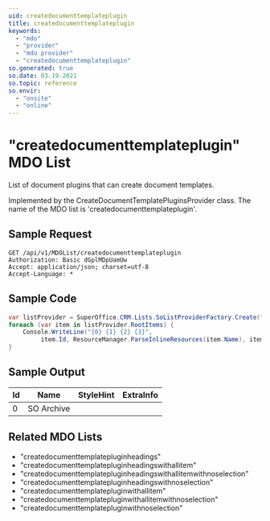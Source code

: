```yaml
---
uid: createdocumenttemplateplugin
title: createdocumenttemplateplugin
keywords:
  - "mdo"
  - "provider"
  - "mdo provider"
  - "createdocumenttemplateplugin"
so.generated: true
so.date: 03.19.2021
so.topic: reference
so.envir:
  - "onsite"
  - "online"
---
```


# "createdocumenttemplateplugin" MDO List
List of document plugins that can create document templates.



Implemented by the <see cref="T:SuperOffice.CRM.Lists.CreateDocumentTemplatePluginsProvider">CreateDocumentTemplatePluginsProvider</see> class.
The name of the MDO list is 'createdocumenttemplateplugin'.




## Sample Request

```http!
GET /api/v1/MDOList/createdocumenttemplateplugin
Authorization: Basic dGplMDpUamUw
Accept: application/json; charset=utf-8
Accept-Language: *

```

## Sample Code
```cs
var listProvider = SuperOffice.CRM.Lists.SoListProviderFactory.Create("createdocumenttemplateplugin", forceFlatList: true);
foreach (var item in listProvider.RootItems) {
    Console.WriteLine("{0} {1} {2} {3}", 
         item.Id, ResourceManager.ParseInlineResources(item.Name), item.StyleHint, item.ExtraInfo);
}
```

## Sample Output

|Id   | Name  |StyleHint|ExtraInfo |
| --- | ----- | ------- | -------- |
|0|SO Archive|||


## Related MDO Lists

* "createdocumenttemplatepluginheadings"
* "createdocumenttemplatepluginheadingswithallitem"
* "createdocumenttemplatepluginheadingswithallitemwithnoselection"
* "createdocumenttemplatepluginheadingswithnoselection"
* "createdocumenttemplatepluginwithallitem"
* "createdocumenttemplatepluginwithallitemwithnoselection"
* "createdocumenttemplatepluginwithnoselection"
